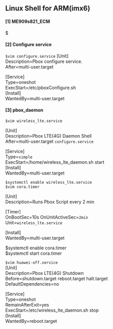 ## Linux Shell for ARM(imx6)


#### [1] ME909s821_ECM
  
$  
  
#### [2] Configure service
  
`$vim configure.service` 
[Unit]  
Description=Pbox configure service.  
After=multi-user.target  
  
[Service]  
Type=oneshot  
ExecStart=/etc/pboxConfigure.sh  
[Install]  
WantedBy=multi-user.target  
  
#### [3] pbox_daemon
  
`$vim wireless_lte.service`  
  
[Unit]  
Description=Pbox LTE(4G) Daemon Shell  
After=multi-user.target `configure.service`  
  
[Service]  
Type=`simple`  
ExecStart=/home/wireless_lte_daemon.sh  start  
[Install]  
WantedBy=multi-user.target  
  
`$systemctl enable wireless_lte.service`  
`$vim cora.timer`  
  
[Unit]  
Description=Runs Pbox Script every 2 min  
  
[Timer]  
OnBootSec=10s 
OnUnitActiveSec=`2min`  
Unit=`wireless_lte.service`  
  
[Install]  
WantedBy=multi-user.target  
  
$systemctl enable cora.timer  
$systemctl start cora.timer  
  
`$vim huawei-off.service`  
[Unit]  
Description=Pbox LTE(4G) Shutdown  
Before=shutdown.target reboot.target halt.target  
DefaultDependencies=no  
  
[Service]  
Type=oneshot  
RemainAfterExit=yes  
ExecStart=/etc/wireless_lte_daemon.sh stop  
[Install]  
WantedBy=reboot.target  
  
